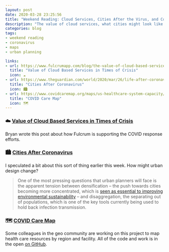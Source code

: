 ```yaml
---
layout: post
date: 2020-03-28 23:25:56
title: "Weekend Reading: Cloud Services, Cities After the Virus, and Corona Care Map"
description: "The value of cloud services, what cities might look like after the virus, and COVID resources mapping."
categories: blog
tags:
- weekend reading
- coronavirus
- maps
- urban planning

links:
- url: https://www.fulcrumapp.com/blog/the-value-of-cloud-based-services-in-times-of-crisis/
  title: "Value of Cloud Based Services in Times of Crisis"
  icon: ☁️
- url: https://www.theguardian.com/world/2020/mar/26/life-after-coronavirus-pandemic-change-world
  title: "Cities After Coronavirus"
  icon: 🏙
- url: https://www.covidcaremap.org/maps/us-healthcare-system-capacity/#3.66/37.38/-94.55
  title: "COVID Care Map"
  icon: 🗺
---
```


### ☁️ [Value of Cloud Based Services in Times of Crisis](https://www.fulcrumapp.com/blog/the-value-of-cloud-based-services-in-times-of-crisis/ "Value of Cloud Based Services in Times of Crisis")

Bryan wrote this post about how Fulcrum is supporting the COVID response efforts.

### 🏙 [Cities After Coronavirus](https://www.theguardian.com/world/2020/mar/26/life-after-coronavirus-pandemic-change-world "Cities After Coronavirus")

I speculated a bit about this sort of thing earlier this week. How might urban design change?

> One of the most pressing questions that urban planners will face is the apparent tension between densification – the push towards cities becoming more concentrated, which is [seen as essential to improving environmental sustainability](https://meetingoftheminds.org/the-key-to-green-cities-and-mindsets-densification-14887) – and disaggregation, the separating out of populations, which is one of the key tools currently being used to hold back infection transmission.

### 🗺 [COVID Care Map](https://www.covidcaremap.org/maps/us-healthcare-system-capacity/#3.66/37.38/-94.55 "COVID Care Map")

Some colleagues in the geo community are working on this project to map health care resources by region and facility. All of the code and work is in the open [on GitHub](https://github.com/covidcaremap/covid19-healthsystemcapacity "COVID Care on GitHub").
